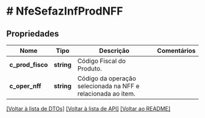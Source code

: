 # # NfeSefazInfProdNFF

## Propriedades

Nome | Tipo | Descrição | Comentários
------------ | ------------- | ------------- | -------------
**c_prod_fisco** | **string** | Código Fiscal do Produto. |
**c_oper_nff** | **string** | Código da operação selecionada na NFF e relacionada ao item. |

[[Voltar à lista de DTOs]](../../README.md#models) [[Voltar à lista de API]](../../README.md#endpoints) [[Voltar ao README]](../../README.md)
